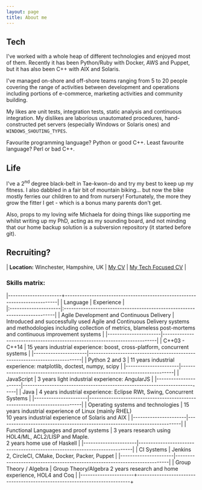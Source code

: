 ```yaml
---
layout: page
title: About me
---
```


## Tech

I've worked with a whole heap of different technologies and enjoyed most of them. Recently it has been Python/Ruby with Docker, AWS and Puppet, but it has also been C++ with AIX and Solaris.

I've managed on-shore and off-shore teams ranging from 5 to 20 people covering the range of activities between development and operations including portions of e-commerce, marketing activities and community building.

My likes are unit tests, integration tests, static analysis and continuous integration.
My dislikes are laborious unautomated procedures, hand-constructed pet servers (especially Windows or Solaris ones) and `WINDOWS_SHOUTING_TYPES`.

Favourite programming language? Python or good C++. Least favourite language? Perl or bad C++.

## Life

I've a 2<sup>nd</sup> degree black-belt in Tae-kwon-do and try my best to keep up my fitness. I also dabbled in a fair bit of mountain biking... but now the bike mostly ferries our children to and from nursery! Fortunately, the more they grow the fitter I get - which is a bonus many parents don't get.

Also, props to my loving wife Michaela for doing things like supporting me whilst writing up my PhD, acting as my sounding board, and not minding that our home backup solution is a subversion repository (it started before git).

## Recruiting?

| **Location:** Winchester, Hampshire, UK | [My CV](/assets/cv.pdf) | [My Tech Focused CV](/assets/cv_tech.pdf) |

### Skills matrix:

|----------------------+---------------------------------------------------------------------------|
| Language             | Experience                                                                |  
|:---------------------|:--------------------------------------------------------------------------|
| Agile Development and Continuous Delivery | Introduced and successfully used Agile and Continuous Delivery systems and methodologies including collection of metrics, blameless post-mortems and continuous improvement systems |
|----------------------|---------------------------------------------------------------------------|
| C++03 - C++14        | 15 years industrial experience: boost, cross-platform, concurrent systems |
|----------------------|---------------------------------------------------------------------------|
| Python 2 and 3       | 11 years industrial experience: matplotlib, doctest, numpy, scipy         |
|----------------------|---------------------------------------------------------------------------|
| JavaScript           | 3 years light industrial experience: AngularJS                            |
|----------------------|---------------------------------------------------------------------------|
| Java                 | 4 years industrial experience: Eclipse RWt, Swing, Concurrent Systems     |
|----------------------|---------------------------------------------------------------------------|
| Operating systems and technologies     | 15 years industrial experience of Linux (mainly RHEL) <br/> 10 years industrial experience of Solaris and AIX |
|----------------------|---------------------------------------------------------------------------|
| Functional Languages and proof systems | 3 years research using HOL4/ML, ACL2/LISP and Maple.<br/>2 years home use of Haskell |
|----------------------|---------------------------------------------------------------------------|
| CI Systems           | Jenkins 2, CircleCI, CMake, Docker, Packer, Puppet                        |
|----------------------|---------------------------------------------------------------------------|
| Group Theory / Algebra | Group Theory/Algebra 2 years research and home experience, HOL4 and Coq |
|----------------------+---------------------------------------------------------------------------+


